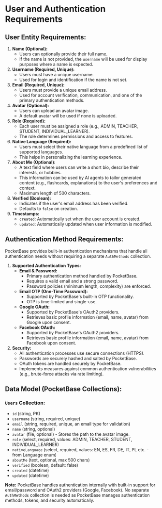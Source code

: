# User and Authentication Requirements

## User Entity Requirements:

1.  **Name (Optional):**
    *   Users can optionally provide their full name.
    *   If the name is not provided, the `username` will be used for display purposes where a name is expected.
2.  **Username (Required, Unique):**
    *   Users must have a unique username.
    *   Used for login and identification if the name is not set.
3.  **Email (Required, Unique):**
    *   Users must provide a unique email address.
    *   Used for account verification, communication, and one of the primary authentication methods.
4.  **Avatar (Optional):**
    *   Users can upload an avatar image.
    *   A default avatar will be used if none is uploaded.
5.  **Role (Required):**
    *   Each user must be assigned a role (e.g., ADMIN, TEACHER, STUDENT, INDIVIDUAL_LEARNER).
    *   The role determines permissions and access to features.
6.  **Native Language (Required):**
    *   Users must select their native language from a predefined list of supported languages.
    *   This helps in personalizing the learning experience.
7.  **About Me (Optional):**
    *   A text field where users can write a short bio, describe their interests, or hobbies.
    *   This information can be used by AI agents to tailor generated content (e.g., flashcards, explanations) to the user's preferences and context.
    *   Maximum length of 500 characters.
8.  **Verified (Boolean):**
    *   Indicates if the user's email address has been verified.
    *   Defaults to `false` on creation.
9.  **Timestamps:**
    *   `created`: Automatically set when the user account is created.
    *   `updated`: Automatically updated when user information is modified.

## Authentication Method Requirements:

PocketBase provides built-in authentication mechanisms that handle all authentication needs without requiring a separate `AuthMethods` collection.

1.  **Supported Authentication Types:**
    *   **Email & Password:**
        *   Primary authentication method handled by PocketBase.
        *   Requires a valid email and a strong password.
        *   Password policies (minimum length, complexity) are enforced.
    *   **Email OTP (One-Time Password):**
        *   Supported by PocketBase's built-in OTP functionality.
        *   OTP is time-limited and single-use.
    *   **Google OAuth:**
        *   Supported by PocketBase's OAuth2 providers.
        *   Retrieves basic profile information (email, name, avatar) from Google upon consent.
    *   **Facebook OAuth:**
        *   Supported by PocketBase's OAuth2 providers.
        *   Retrieves basic profile information (email, name, avatar) from Facebook upon consent.
3.  **Security:**
    *   All authentication processes use secure connections (HTTPS).
    *   Passwords are securely hashed and salted by PocketBase.
    *   OAuth tokens are handled securely by PocketBase.
    *   Implements measures against common authentication vulnerabilities (e.g., brute-force attacks via rate limiting).

## Data Model (PocketBase Collections):

### `Users` Collection:
*   `id` (string, PK)
*   `username` (string, required, unique)
*   `email` (string, required, unique, an email type for validation)
*   `name` (string, optional)
*   `avatar` (file, optional) - Stores the path to the avatar image.
*   `role` (select, required, values: ADMIN, TEACHER, STUDENT, INDIVIDUAL_LEARNER)
*   `nativeLanguage` (select, required, values: EN, ES, FR, DE, IT, PL etc. - from Language enum)
*   `aboutMe` (text, optional, max 500 chars)
*   `verified` (boolean, default: false)
*   `created` (datetime)
*   `updated` (datetime)

**Note:** PocketBase handles authentication internally with built-in support for email/password and OAuth2 providers (Google, Facebook). No separate `AuthMethods` collection is needed as PocketBase manages authentication methods, tokens, and security automatically.
